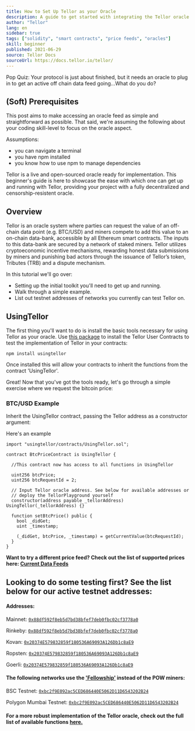 ```yaml
---
title: How to Set Up Tellor as your Oracle
description: A guide to get started with integrating the Tellor oracle into your protocol
author: "Tellor"
lang: en
sidebar: true
tags: ["solidity", "smart contracts", "price feeds", "oracles"]
skill: beginner
published: 2021-06-29
source: Tellor Docs
sourceUrl: https://docs.tellor.io/tellor/
---
```


Pop Quiz: Your protocol is just about finished, but it needs an oracle to plug in to get an active off chain data feed going...What do you do?

## (Soft) Prerequisites

This post aims to make accessing an oracle feed as simple and straightforward as possible. That said, we're assuming the following about your coding skill-level to focus on the oracle aspect.

Assumptions:

- you can navigate a terminal
- you have npm installed
- you know how to use npm to manage dependencies

Tellor is a live and open-sourced oracle ready for implementation. This beginner's guide is here to showcase the ease with which one can get up and running with Tellor, providing your project with a fully decentralized and censorship-resistent oracle.

## Overview

Tellor is an oracle system where parties can request the value of an off-chain data point (e.g. BTC/USD) and miners compete to add this value to an on-chain data-bank, accessible by all Ethereum smart contracts. The inputs to this data-bank are secured by a network of staked miners. Tellor utilizes cryptoeconomic incentive mechanisms, rewarding honest data submissions by miners and punishing bad actors through the issuance of Tellor’s token, Tributes (TRB) and a dispute mechanism.

In this tutorial we'll go over:

- Setting up the initial toolkit you'll need to get up and running.
- Walk through a simple example.
- List out testnet addresses of networks you currently can test Tellor on.

## UsingTellor

The first thing you'll want to do is install the basic tools necessary for using Tellor as your oracle. Use [this package](https://github.com/tellor-io/usingtellor) to install the Tellor User Contracts to test the implementation of Tellor in your contracts:

`npm install usingtellor`

Once installed this will allow your contracts to inherit the functions from the contract 'UsingTellor'.

Great! Now that you've got the tools ready, let's go through a simple exercise where we request the bitcoin price:

### BTC/USD Example

Inherit the UsingTellor contract, passing the Tellor address as a constructor argument:

Here's an example

```solidity
import "usingtellor/contracts/UsingTellor.sol";

contract BtcPriceContract is UsingTellor {

  //This contract now has access to all functions in UsingTellor

  uint256 btcPrice;
  uint256 btcRequestId = 2;

  // Input Tellor oracle address. See below for available addresses or
  // deploy the TellorPlayground yourself
  constructor(address payable _tellorAddress) UsingTellor(_tellorAddress) {}

  function setBtcPrice() public {
    bool _didGet;
    uint _timestamp;

    (_didGet, btcPrice, _timestamp) = getCurrentValue(btcRequestId);
  }
}

```

**Want to try a different price feed? Check out the list of supported prices here:
[Current Data Feeds](https://docs.tellor.io/tellor/integration/data-ids/current-data-feeds)**

## Looking to do some testing first? See the list below for our active testnet addresses:

#### Addresses:

Mainnet: [`0x88df592f8eb5d7bd38bfef7deb0fbc02cf3778a0`](https://etherscan.io/address/0x88df592f8eb5d7bd38bfef7deb0fbc02cf3778a0)

Rinkeby: [`0x88df592f8eb5d7bd38bfef7deb0fbc02cf3778a0`](https://rinkeby.etherscan.io/address/0x20374E579832859f180536A69093A126Db1c8aE9#code)

Kovan: [`0x20374E579832859f180536A69093A126Db1c8aE9`](https://kovan.etherscan.io/address/0x20374E579832859f180536A69093A126Db1c8aE9#code)

Ropsten: [`0x20374E579832859f180536A69093A126Db1c8aE9`](https://ropsten.etherscan.io/address/0x20374E579832859f180536A69093A126Db1c8aE9#code)

Goerli: [`0x20374E579832859f180536A69093A126Db1c8aE9`](https://goerli.etherscan.io/address/0x20374E579832859f180536A69093A126Db1c8aE9#code)

#### The following networks use the ['Fellowship'](https://github.com/tellor-io/fellowship) instead of the POW miners:

BSC Testnet: [`0xbc2f9E092ac5CED686440E5062D11D6543202B24`](https://testnet.bscscan.com/address/0xbc2f9E092ac5CED686440E5062D11D6543202B24)

Polygon Mumbai Testnet: [`0xbc2f9E092ac5CED686440E5062D11D6543202B24`](https://explorer-mumbai.maticvigil.com/address/0xbc2f9E092ac5CED686440E5062D11D6543202B24/transactions)

#### For a more robust implementation of the Tellor oracle, check out the full list of available functions [here.](https://github.com/tellor-io/usingtellor/blob/master/README.md)
